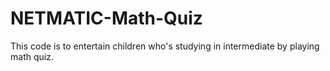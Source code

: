 # NETMATIC-Math-Quiz
This code is to entertain children who's studying in intermediate by playing math quiz. 
